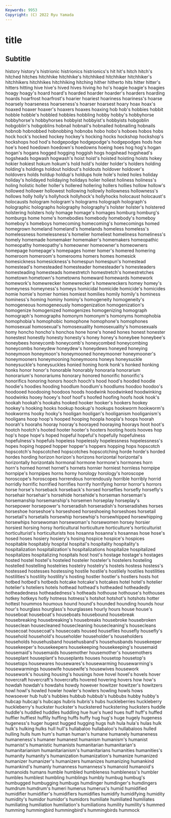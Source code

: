 ```yaml
---
Keywords: 9953
Copyright: (C) 2022 Ryu Yamada
---
```



# title

## Subtitle
 history
history's histrionic histrionics histrionics's hit hit's hitch hitch's hitched hitches
hitchhike hitchhike's hitchhiked hitchhiker hitchhiker's hitchhikers hitchhikes hitchhiking hitching hither
hitherto hits hitter hitter's hitters hitting hive hive's hived hives
hiving ho ho's hoagie hoagie's hoagies hoagy hoagy's hoard hoard's
hoarded hoarder hoarder's hoarders hoarding hoards hoarfrost hoarfrost's hoarier hoariest
hoariness hoariness's hoarse hoarsely hoarseness hoarseness's hoarser hoarsest hoary hoax
hoax's hoaxed hoaxer hoaxer's hoaxers hoaxes hoaxing hob hob's hobbies
hobbit hobble hobble's hobbled hobbles hobbling hobby hobby's hobbyhorse hobbyhorse's
hobbyhorses hobbyist hobbyist's hobbyists hobgoblin hobgoblin's hobgoblins hobnail hobnail's hobnailed
hobnailing hobnails hobnob hobnobbed hobnobbing hobnobs hobo hobo's hoboes hobos
hobs hock hock's hocked hockey hockey's hocking hocks hockshop hockshop's
hockshops hod hod's hodgepodge hodgepodge's hodgepodges hods hoe hoe's hoed
hoedown hoedown's hoedowns hoeing hoes hog hog's hogan hogan's hogans
hogged hogging hoggish hogs hogshead hogshead's hogsheads hogwash hogwash's hoist
hoist's hoisted hoisting hoists hokey hokier hokiest hokum hokum's hold
hold's holder holder's holders holding holding's holdings holdout holdout's holdouts
holdover holdover's holdovers holds holdup holdup's holdups hole hole's holed
holes holiday holiday's holidayed holidaying holidays holier holiest holiness holiness's
holing holistic holler holler's hollered hollering hollers hollies hollow hollow's
hollowed hollower hollowest hollowing hollowly hollowness hollowness's hollows holly holly's
hollyhock hollyhock's hollyhocks holocaust holocaust's holocausts hologram hologram's holograms holograph
holograph's holographic holographs holography holography's holster holster's holstered holstering holsters
holy homage homage's homages homburg homburg's homburgs home home's homebodies
homebody homebody's homeboy homeboy's homeboys homecoming homecoming's homecomings homed homegrown
homeland homeland's homelands homeless homeless's homelessness homelessness's homelier homeliest homeliness
homeliness's homely homemade homemaker homemaker's homemakers homeopathic homeopathy homeopathy's homeowner
homeowner's homeowners homepage homepage's homepages homer homer's homered homering homeroom
homeroom's homerooms homers homes homesick homesickness homesickness's homespun homespun's homestead
homestead's homesteaded homesteader homesteader's homesteaders homesteading homesteads homestretch homestretch's homestretches
hometown hometown's hometowns homeward homewards homework homework's homewrecker homewrecker's homewreckers
homey homey's homeyness homeyness's homeys homicidal homicide homicide's homicides homie
homie's homier homies homiest homilies homily homily's hominess hominess's homing
hominy hominy's homogeneity homogeneity's homogeneous homogeneously homogenization homogenization's homogenize homogenized
homogenizes homogenizing homograph homograph's homographs homonym homonym's homonyms homophobia homophobia's
homophobic homophone homophone's homophones homosexual homosexual's homosexuality homosexuality's homosexuals homy
honcho honcho's honchos hone hone's honed hones honest honester honestest
honestly honesty honesty's honey honey's honeybee honeybee's honeybees honeycomb honeycomb's
honeycombed honeycombing honeycombs honeydew honeydew's honeydews honeyed honeying honeymoon honeymoon's
honeymooned honeymooner honeymooner's honeymooners honeymooning honeymoons honeys honeysuckle honeysuckle's honeysuckles
honied honing honk honk's honked honking honks honor honor's honorable
honorably honoraria honorarium honorarium's honorariums honorary honored honorific honorific's honorifics
honoring honors hooch hooch's hood hood's hooded hoodie hoodie's hoodies
hooding hoodlum hoodlum's hoodlums hoodoo hoodoo's hoodooed hoodooing hoodoos hoods
hoodwink hoodwinked hoodwinking hoodwinks hooey hooey's hoof hoof's hoofed hoofing
hoofs hook hook's hookah hookah's hookahs hooked hooker hooker's hookers
hookey hookey's hooking hooks hookup hookup's hookups hookworm hookworm's hookworms
hooky hooky's hooligan hooligan's hooliganism hooliganism's hooligans hoop hoop's hooped
hooping hoopla hoopla's hoops hoorah hoorah's hoorahs hooray hooray's hoorayed
hooraying hoorays hoot hoot's hootch hootch's hooted hooter hooter's hooters
hooting hoots hooves hop hop's hope hope's hoped hopeful hopeful's
hopefully hopefulness hopefulness's hopefuls hopeless hopelessly hopelessness hopelessness's hopes hoping
hopped hopper hopper's hoppers hopping hops hopscotch hopscotch's hopscotched hopscotches
hopscotching horde horde's horded hordes hording horizon horizon's horizons horizontal
horizontal's horizontally horizontals hormonal hormone hormone's hormones horn horn's horned
hornet hornet's hornets hornier horniest hornless hornpipe hornpipe's hornpipes horns
horny horology horology's horoscope horoscope's horoscopes horrendous horrendously horrible horribly
horrid horridly horrific horrified horrifies horrify horrifying horror horror's horrors
horse horse's horseback horseback's horsed horseflies horsefly horsefly's horsehair horsehair's
horsehide horsehide's horseman horseman's horsemanship horsemanship's horsemen horseplay horseplay's horsepower
horsepower's horseradish horseradish's horseradishes horses horseshoe horseshoe's horseshoed horseshoeing horseshoes
horsetail horsetail's horsetails horsewhip horsewhip's horsewhipped horsewhipping horsewhips horsewoman horsewoman's
horsewomen horsey horsier horsiest horsing horsy horticultural horticulture horticulture's horticulturist
horticulturist's horticulturists hos hosanna hosanna's hosannas hose hose's hosed hoses
hosiery hosiery's hosing hospice hospice's hospices hospitable hospitably hospital hospital's
hospitality hospitality's hospitalization hospitalization's hospitalizations hospitalize hospitalized hospitalizes hospitalizing hospitals
host host's hostage hostage's hostages hosted hostel hostel's hosteled hosteler
hosteler's hostelers hosteling hostelled hostelling hostelries hostelry hostelry's hostels hostess
hostess's hostessed hostesses hostessing hostile hostile's hostilely hostiles hostilities hostilities's
hostility hostility's hosting hostler hostler's hostlers hosts hot hotbed hotbed's
hotbeds hotcake hotcake's hotcakes hotel hotel's hotelier hotelier's hoteliers hotels
hothead hothead's hotheaded hotheadedly hotheadedness hotheadedness's hotheads hothouse hothouse's hothouses
hotkey hotkeys hotly hotness hotness's hotshot hotshot's hotshots hotter hottest
hoummos houmous hound hound's hounded hounding hounds hour hour's hourglass
hourglass's hourglasses hourly hours house house's houseboat houseboat's houseboats housebound
housebreak housebreaking housebreaking's housebreaks housebroke housebroken houseclean housecleaned housecleaning housecleaning's
housecleans housecoat housecoat's housecoats housed houseflies housefly housefly's household household's
householder householder's householders households househusband househusband's househusbands housekeeper housekeeper's housekeepers
housekeeping housekeeping's housemaid housemaid's housemaids housemother housemother's housemothers houseplant houseplant's
houseplants houses housetop housetop's housetops housewares housewares's housewarming housewarming's housewarmings
housewife housewife's housewives housework housework's housing housing's housings hove hovel
hovel's hovels hover hovercraft hovercraft's hovercrafts hovered hovering hovers how
how's howdah howdah's howdahs howdy however howitzer howitzer's howitzers howl
howl's howled howler howler's howlers howling howls hows howsoever hub
hub's hubbies hubbub hubbub's hubbubs hubby hubby's hubcap hubcap's hubcaps
hubris hubris's hubs huckleberries huckleberry huckleberry's huckster huckster's huckstered huckstering
hucksters huddle huddle's huddled huddles huddling hue hue's hued hues
huff huff's huffed huffier huffiest huffily huffing huffs huffy hug
hug's huge hugely hugeness hugeness's huger hugest hugged hugging hugs
huh hula hula's hulas hulk hulk's hulking hulks hull hull's
hullabaloo hullabaloo's hullabaloos hulled hulling hulls hum hum's human human's
humane humanely humaneness humaneness's humaner humanest humanism humanism's humanist humanist's
humanistic humanists humanitarian humanitarian's humanitarianism humanitarianism's humanitarians humanities humanities's humanity
humanity's humanization humanization's humanize humanized humanizer humanizer's humanizers humanizes humanizing
humankind humankind's humanly humanness humanness's humanoid humanoid's humanoids humans humble
humbled humbleness humbleness's humbler humbles humblest humbling humblings humbly humbug
humbug's humbugged humbugging humbugs humdinger humdinger's humdingers humdrum humdrum's humeri
humerus humerus's humid humidified humidifier humidifier's humidifiers humidifies humidify humidifying
humidity humidity's humidor humidor's humidors humiliate humiliated humiliates humiliating humiliation
humiliation's humiliations humility humility's hummed humming hummingbird hummingbird's hummingbirds hummock
